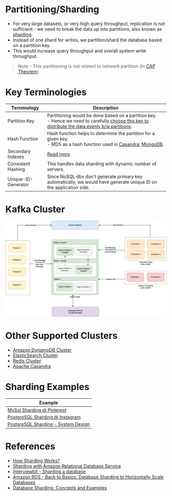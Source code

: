 # Partitioning/Sharding
- For very large datasets, or very high query throughput, replication is not sufficient - we need to break the data up into partitions, also known as [sharding](https://aws.amazon.com/what-is/database-sharding/).
- Instead of one shard for writes, we partition/shard the database based on a partition key. 
- This would increase query throughput and overall system write throughput.

> Note - This partitioning is not related to network partition (in [CAP Theorem](../../2_CAP&PACELCTheorems/CAPTheorem.md)).

# Key Terminologies

| Terminology         | Description                                                                                                                                                                                                          |
|---------------------|----------------------------------------------------------------------------------------------------------------------------------------------------------------------------------------------------------------------|
| Partition Key       | Partitioning would be done based on a partition key. <br/>- Hence we need to carefully [choose this key to distribute the data evenly b/w partitions](PartitionKey/Readme.md).                                       |
| Hash Function       | Hash function helps to determine the partition for a given key.<br/>- MD5 as a hash function used in [Casandra](../../11_WideColumn-Databases/ApacheCasandra.md), [MongoDB](../../10_Document-Databases/MongoDB.md). |
| Secondary Indexes   | [Read more](../../5_DatabaseInternals/Indexing.md)                                                                                                                                                                   |
| Consistent Hashing  | This handles data sharding with dynamic number of servers.                                                                                                                                                           |
| Unique-ID-Generator | Since NoSQL dbs don't generate primary key automatically, we would have generate unique ID on the application side.                                                                                                  |

# Kafka Cluster

![](../../../4_MessageBrokersEDA/Kafka/assets/Kafka-Architecture.drawio.png)

# Other Supported Clusters
- [Amazon DynamoDB Cluster](../../../2_AWS/6_DatabaseServices/AmazonDynamoDB/Partioning.md)
- [ElasticSearch Cluster](../../9_Search-Databases/ElasticSearch/Readme.md)
- [Redis Cluster](../../../2_AWS/6_DatabaseServices/AmazonElasticCache/Readme.md)
- [Apache Casandra](../../11_WideColumn-Databases/ApacheCasandra.md)

# Sharding Examples

| Example                                                                                                        |
|----------------------------------------------------------------------------------------------------------------|
| [MySql Sharding @ Pinterest](../../../1_TechStacks/Pinterest/MySQLSharding.md)                                 |
| [PostgreSQL Sharding @ Instagram](../../../1_TechStacks/Instagram/PostgreSharding.md)                          |
| [PostgreSQL Sharding - System Design](../../../0_HLDUseCasesProblems/SocialNetworkFacebookInstagram/Readme.md) |

# References
- [How Sharding Works?](https://medium.com/@jeeyoungk/how-sharding-works-b4dec46b3f6)
- [Sharding with Amazon Relational Database Service](https://aws.amazon.com/blogs/database/sharding-with-amazon-relational-database-service/)
- [Interviewbit - Sharding a database](https://www.interviewbit.com/problems/sharding-a-database/)
- [Amazon RDS - Back to Basics: Database Sharding to Horizontally Scale Databases](https://www.youtube.com/watch?v=9q-ZA6WtVy4)
- [Database Sharding: Concepts and Examples](https://www.mongodb.com/resources/products/capabilities/database-sharding-explained)